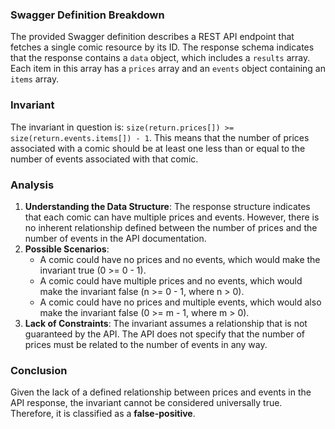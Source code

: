 ### Swagger Definition Breakdown
The provided Swagger definition describes a REST API endpoint that fetches a single comic resource by its ID. The response schema indicates that the response contains a `data` object, which includes a `results` array. Each item in this array has a `prices` array and an `events` object containing an `items` array.

### Invariant
The invariant in question is: `size(return.prices[]) >= size(return.events.items[]) - 1`. This means that the number of prices associated with a comic should be at least one less than or equal to the number of events associated with that comic.

### Analysis
1. **Understanding the Data Structure**: The response structure indicates that each comic can have multiple prices and events. However, there is no inherent relationship defined between the number of prices and the number of events in the API documentation. 
2. **Possible Scenarios**: 
   - A comic could have no prices and no events, which would make the invariant true (0 >= 0 - 1).
   - A comic could have multiple prices and no events, which would make the invariant false (n >= 0 - 1, where n > 0).
   - A comic could have no prices and multiple events, which would also make the invariant false (0 >= m - 1, where m > 0).
3. **Lack of Constraints**: The invariant assumes a relationship that is not guaranteed by the API. The API does not specify that the number of prices must be related to the number of events in any way.

### Conclusion
Given the lack of a defined relationship between prices and events in the API response, the invariant cannot be considered universally true. Therefore, it is classified as a **false-positive**.
